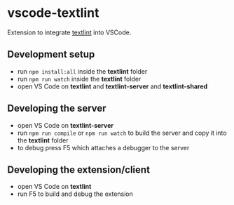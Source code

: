 # vscode-textlint

Extension to integrate [textlint](https://textlint.github.io/) into VSCode.

## Development setup

* run `npm install:all` inside the **textlint** folder
* run `npm run watch` inside the **textlint** folder
* open VS Code on **textlint** and **textlint-server** and **textlint-shared**

## Developing the server

* open VS Code on **textlint-server**
* run `npm run compile` or `npm run watch` to build the server and copy it into the **textlint** folder
* to debug press F5 which attaches a debugger to the server

## Developing the extension/client

* open VS Code on **textlint**
* run F5 to build and debug the extension
